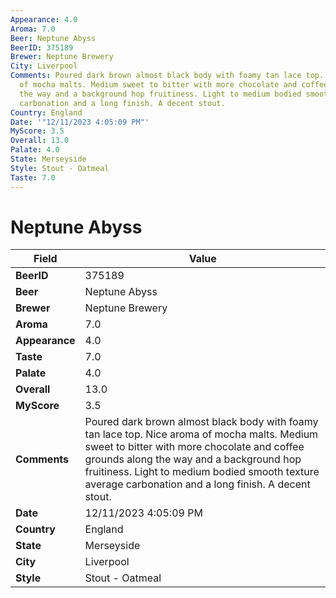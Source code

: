```yaml
---
Appearance: 4.0
Aroma: 7.0
Beer: Neptune Abyss
BeerID: 375189
Brewer: Neptune Brewery
City: Liverpool
Comments: Poured dark brown almost black body with foamy tan lace top. Nice aroma
  of mocha malts. Medium sweet to bitter with more chocolate and coffee grounds along
  the way and a background hop fruitiness. Light to medium bodied smooth texture average
  carbonation and a long finish. A decent stout.
Country: England
Date: '"12/11/2023 4:05:09 PM"'
MyScore: 3.5
Overall: 13.0
Palate: 4.0
State: Merseyside
Style: Stout - Oatmeal
Taste: 7.0
---
```


# Neptune Abyss

| Field         | Value |
|---------------|-------|
| **BeerID** | 375189 |
| **Beer** | Neptune Abyss |
| **Brewer** | Neptune Brewery |
| **Aroma** | 7.0 |
| **Appearance** | 4.0 |
| **Taste** | 7.0 |
| **Palate** | 4.0 |
| **Overall** | 13.0 |
| **MyScore** | 3.5 |
| **Comments** | Poured dark brown almost black body with foamy tan lace top. Nice aroma of mocha malts. Medium sweet to bitter with more chocolate and coffee grounds along the way and a background hop fruitiness. Light to medium bodied smooth texture average carbonation and a long finish. A decent stout. |
| **Date** | 12/11/2023 4:05:09 PM |
| **Country** | England |
| **State** | Merseyside |
| **City** | Liverpool |
| **Style** | Stout - Oatmeal |
